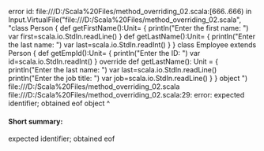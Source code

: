error id: file:///D:/Scala%20Files/method_overriding_02.scala:[666..666) in Input.VirtualFile("file:///D:/Scala%20Files/method_overriding_02.scala", "class Person
{
    def getFirstName():Unit=
    {
        println("Enter the first name: ")
        var first=scala.io.StdIn.readLine()
    }
    def getLastName():Unit=
    {
        println("Enter the last name: ")
        var last=scala.io.StdIn.readInt()
    }
}
class Employee extends Person 
{
    def getEmpId():Unit=
    {
        println("Enter the ID: ")
        var id=scala.io.StdIn.readInt()
    }
    override def getLastName(): Unit =
    {
        println("Enter the last name: ")
        var last=scala.io.StdIn.readLine()
        println("Enter the job title: ")
        var job=scala.io.StdIn.readLine()
    }
}
object ")
file:///D:/Scala%20Files/method_overriding_02.scala
file:///D:/Scala%20Files/method_overriding_02.scala:29: error: expected identifier; obtained eof
object 
       ^
#### Short summary: 

expected identifier; obtained eof